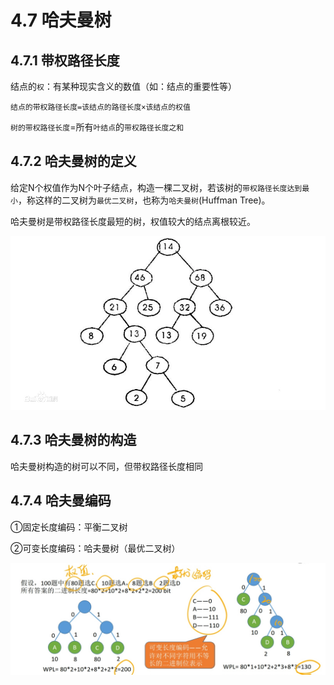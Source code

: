 # 4.7 哈夫曼树

## 4.7.1 带权路径长度

结点的`权`：有某种现实含义的数值（如：结点的重要性等）

`结点的带权路径长度=该结点的路径长度×该结点的权值`

`树的带权路径长度`=所有`叶结点`的`带权路径长度之和`

## 4.7.2 哈夫曼树的定义

给定N个权值作为N个叶子结点，构造一棵二叉树，若该树的`带权路径长度达到最小`，称这样的二叉树为`最优二叉树`，也称为`哈夫曼树`(Huffman Tree)。

哈夫曼树是带权路径长度最短的树，权值较大的结点离根较近。

![img](../images/5366d0160924ab1886c1109d3ffae6cd7a890b40.webp)

## 4.7.3 哈夫曼树的构造

哈夫曼树构造的树可以不同，但带权路径长度相同

## 4.7.4 哈夫曼编码

①固定长度编码：平衡二叉树

②可变长度编码：哈夫曼树（最优二叉树）

![1637761333305](../images/1637761333305.jpg)
